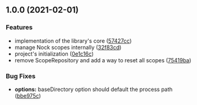 ## 1.0.0 (2021-02-01)


### Features

* implementation of the library's core ([57427cc](https://github.com/ekino/smuggler/commit/57427cc4348e650ca87ddf0c52749def47082835))
* manage Nock scopes internally ([32f83cd](https://github.com/ekino/smuggler/commit/32f83cdf13fedf5794bb8adb33698ef20900c585))
* project's initialization ([0e1c16c](https://github.com/ekino/smuggler/commit/0e1c16c7e52e94a8f1ac26bceccd5548cce0cfd7))
* remove ScopeRepository and add a way to reset all scopes ([75419ba](https://github.com/ekino/smuggler/commit/75419ba787b0cf119374297961efd36eb01e6578))


### Bug Fixes

* **options:** baseDirectory option should default the process path ([bbe975c](https://github.com/ekino/smuggler/commit/bbe975c7fd83076d2784ee6a3ced43d9f1b83d90))

